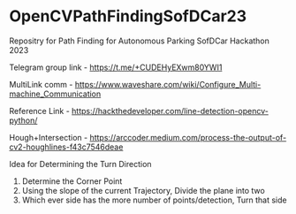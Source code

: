 # OpenCVPathFindingSofDCar23
Repositry for Path Finding for Autonomous Parking SofDCar Hackathon 2023

Telegram group link - https://t.me/+CUDEHyEXwm80YWI1

MultiLink comm - https://www.waveshare.com/wiki/Configure_Multi-machine_Communication

Reference Link - https://hackthedeveloper.com/line-detection-opencv-python/

Hough+Intersection - https://arccoder.medium.com/process-the-output-of-cv2-houghlines-f43c7546deae


Idea for Determining the Turn Direction
1. Determine the Corner Point
2. Using the slope of the current Trajectory, Divide the plane into two
3. Which ever side has the more number of points/detection, Turn that side
